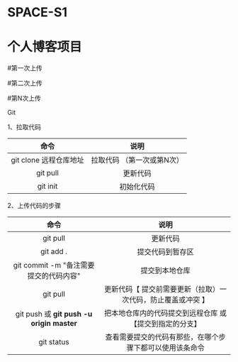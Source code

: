 # SPACE-S1

# 个人博客项目

#第一次上传

#第二次上传

#第N次上传



Git

1、拉取代码

|          命令          |            说明            |
| :--------------------: | :------------------------: |
| git clone 远程仓库地址 | 拉取代码 （第一次或第N次） |
|        git pull        |          更新代码          |
|        git init        |         初始化代码         |



2、上传代码的步骤

|                    命令                    |                             说明                             |
| :----------------------------------------: | :----------------------------------------------------------: |
|                  git pull                  |                           更新代码                           |
|                 git add .                  |                       提交代码到暂存区                       |
|   git commit -m "备注需要提交的代码内容"   |                        提交到本地仓库                        |
|                  git pull                  | 更新代码【 提交前需要更新（拉取）一次代码，防止覆盖或冲突 】 |
| git push 或  **git push -u origin master** |  把本地仓库内的代码提交到远程仓库  或 【提交到指定的分支】   |
|                 git status                 |   查看需要提交的代码有那些，在哪个步骤下都可以使用该条命令   |







